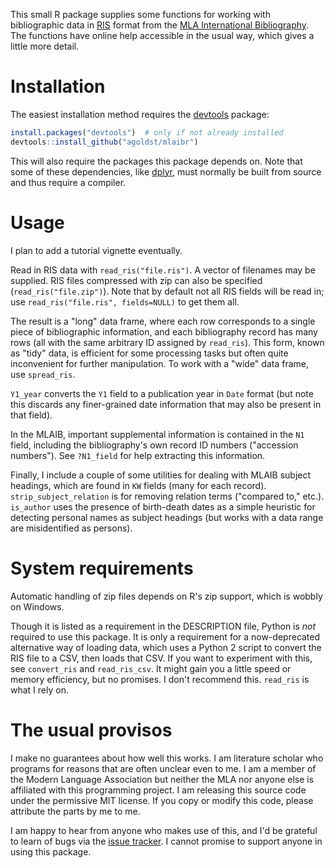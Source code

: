 This small R package supplies some functions for working with bibliographic data  in [RIS](https://en.wikipedia.org/wiki/RIS_(file_format)) format from the [MLA International Bibliography](http://www.mla.org/bibliography). The functions have online help accessible in the usual way, which gives a little more detail.

# Installation

The easiest installation method requires the [devtools](http://cran.r-project.org/web/packages/devtools/) package:

```R
install.packages("devtools")  # only if not already installed
devtools::install_github("agoldst/mlaibr")
```

This will also require the packages this package depends on. Note that some of these dependencies, like [dplyr](http://cran.r-project.org/web/packages/dplyr/), must normally be built from source and thus require a compiler.

# Usage

I plan to add a tutorial vignette eventually.

Read in RIS data with `read_ris("file.ris")`. A vector of filenames may be supplied. RIS files compressed with zip can also be specified (`read_ris("file.zip")`). Note that by default not all RIS fields will be read in; use `read_ris("file.ris", fields=NULL)` to get them all. 

The result is a "long" data frame, where each row corresponds to a single piece of bibliographic information, and each bibliography record has many rows (all with the same arbitrary ID assigned by `read_ris`). This form, known as "tidy" data, is efficient for some processing tasks but often quite inconvenient for further manipulation. To work with a "wide" data frame, use `spread_ris`.

`Y1_year` converts the `Y1` field to a publication year in `Date` format (but note this discards any finer-grained date information that may also be present in that field).

In the MLAIB, important supplemental information is contained in the `N1` field, including the bibliography's own record ID numbers ("accession numbers"). See `?N1_field` for help extracting this information.

Finally, I include a couple of some utilities for dealing with MLAIB subject headings, which are found in `KW` fields (many for each record). `strip_subject_relation` is for removing relation terms ("compared to," etc.). `is_author` uses the presence of birth-death dates as a simple heuristic for detecting personal names as subject headings (but works with a data range are misidentified as persons).

# System requirements

Automatic handling of zip files depends on R's zip support, which is wobbly on Windows. 

Though it is listed as a requirement in the DESCRIPTION file, Python is *not* required to use this package. It is only a requirement for a now-deprecated alternative way of loading data, which uses a Python 2 script to convert the RIS file to a CSV, then loads that CSV. If you want to experiment with this, see `convert_ris` and `read_ris_csv`. It might gain you a little speed or memory efficiency, but no promises. I don't recommend this. `read_ris` is what I rely on.

# The usual provisos

I make no guarantees about how well this works. I am literature scholar who programs for reasons that are often unclear even to me. I am a member of the Modern Language Association but neither the MLA nor anyone else is affiliated with this programming project. I am releasing this source code under the permissive MIT license. If you copy or modify this code, please attribute the parts by me to me.

I am happy to hear from anyone who makes use of this, and I'd be grateful to learn of bugs via the [issue tracker](http://github.com/agoldst/mlaibr/issues). I cannot promise to support anyone in using this package.
